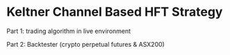 # Keltner Channel Based HFT Strategy

Part 1: trading algorithm in live environment 

Part 2: Backtester (crypto perpetual futures & ASX200)
